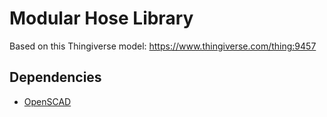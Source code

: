 # Modular Hose Library
Based on this Thingiverse model: https://www.thingiverse.com/thing:9457

## Dependencies
- [OpenSCAD](https://www.openscad.org/)
